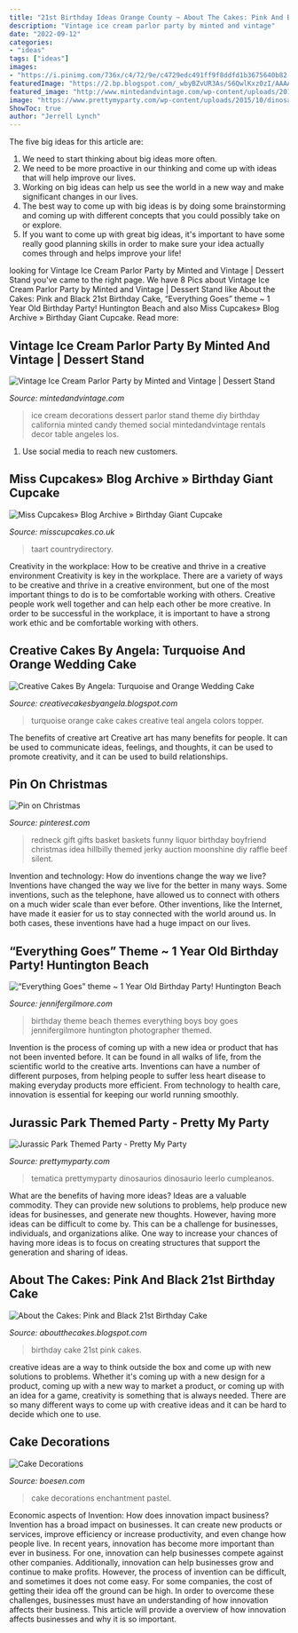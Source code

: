 ```yaml
---
title: "21st Birthday Ideas Orange County ~ About The Cakes: Pink And Black 21st Birthday Cake"
description: "Vintage ice cream parlor party by minted and vintage"
date: "2022-09-12"
categories:
- "ideas"
tags: ["ideas"]
images:
- "https://i.pinimg.com/736x/c4/72/9e/c4729edc491ff9f8ddfd1b3675640b82--redneck-gifts-redneck-party.jpg"
featuredImage: "https://2.bp.blogspot.com/_wbyBZvUR3As/S6QwlKxz0zI/AAAAAAAABXc/wM8P27dYDPA/s320/DSC01904a.JPG"
featured_image: "http://www.mintedandvintage.com/wp-content/uploads/2015/07/Dessert-table-full.jpeg"
image: "https://www.prettymyparty.com/wp-content/uploads/2015/10/dinosaur-themed-birthday-party-ideas.jpg"
ShowToc: true
author: "Jerrell Lynch"
---
```



The five big ideas for this article are:
1. We need to start thinking about big ideas more often. 
2. We need to be more proactive in our thinking and come up with ideas that will help improve our lives. 
3. Working on big ideas can help us see the world in a new way and make significant changes in our lives. 
4. The best way to come up with big ideas is by doing some brainstorming and coming up with different concepts that you could possibly take on or explore. 
5. If you want to come up with great big ideas, it's important to have some really good planning skills in order to make sure your idea actually comes through and helps improve your life!

	

		
looking for Vintage Ice Cream Parlor Party by Minted and Vintage | Dessert Stand you've came to the right page. We have 8 Pics about Vintage Ice Cream Parlor Party by Minted and Vintage | Dessert Stand like About the Cakes: Pink and Black 21st Birthday Cake, “Everything Goes” theme ~ 1 Year Old Birthday Party! Huntington Beach and also Miss Cupcakes» Blog Archive » Birthday Giant Cupcake. Read more:
		
    
## Vintage Ice Cream Parlor Party By Minted And Vintage | Dessert Stand

<img loading=lazy src="http://www.mintedandvintage.com/wp-content/uploads/2015/07/Dessert-table-full.jpeg" onerror="this.onerror=null;this.src='https://tse2.mm.bing.net/th?id=OIP.C8yLMn-Z6awpUEg4RiK2LAHaKM&amp;pid=15.1';" alt="Vintage Ice Cream Parlor Party by Minted and Vintage | Dessert Stand">

_Source: mintedandvintage.com_

>ice cream decorations dessert parlor stand theme diy birthday california minted candy themed social mintedandvintage rentals decor table angeles los. 

	

1. Use social media to reach new customers.

    
## Miss Cupcakes» Blog Archive » Birthday Giant Cupcake

<img loading=lazy src="https://www.misscupcakes.co.uk/wp-content/uploads/2014/02/DSC_0807.jpg" onerror="this.onerror=null;this.src='https://tse4.mm.bing.net/th?id=OIP.Nn8HcOcnx8Y62wKXqHH7QgHaIr&amp;pid=15.1';" alt="Miss Cupcakes» Blog Archive » Birthday Giant Cupcake">

_Source: misscupcakes.co.uk_

>taart countrydirectory. 

	

Creativity in the workplace: How to be creative and thrive in a creative environment
Creativity is key in the workplace. There are a variety of ways to be creative and thrive in a creative environment, but one of the most important things to do is to be comfortable working with others. Creative people work well together and can help each other be more creative. In order to be successful in the workplace, it is important to have a strong work ethic and be comfortable working with others.

    
## Creative Cakes By Angela: Turquoise And Orange Wedding Cake

<img loading=lazy src="http://2.bp.blogspot.com/-_iKvrcRTAMI/UX2Z1JaRQZI/AAAAAAAAEgc/_8Er4jIjpXc/s1600/100_6732.JPG" onerror="this.onerror=null;this.src='https://tse3.mm.bing.net/th?id=OIP.UvnZZpvTprhviEPJ0XYq2wHaJ4&amp;pid=15.1';" alt="Creative Cakes By Angela: Turquoise and Orange Wedding Cake">

_Source: creativecakesbyangela.blogspot.com_

>turquoise orange cake cakes creative teal angela colors topper. 

	

The benefits of creative art
Creative art has many benefits for people. It can be used to communicate ideas, feelings, and thoughts, it can be used to promote creativity, and it can be used to build relationships.

    
## Pin On Christmas

<img loading=lazy src="https://i.pinimg.com/736x/c4/72/9e/c4729edc491ff9f8ddfd1b3675640b82--redneck-gifts-redneck-party.jpg" onerror="this.onerror=null;this.src='https://tse2.mm.bing.net/th?id=OIP.rnHgH8wOITfKgE04ectpWAAAAA&amp;pid=15.1';" alt="Pin on Christmas">

_Source: pinterest.com_

>redneck gift gifts basket baskets funny liquor birthday boyfriend christmas idea hillbilly themed jerky auction moonshine diy raffle beef silent. 

	

Invention and technology: How do inventions change the way we live?
Inventions have changed the way we live for the better in many ways. Some inventions, such as the telephone, have allowed us to connect with others on a much wider scale than ever before. Other inventions, like the Internet, have made it easier for us to stay connected with the world around us. In both cases, these inventions have had a huge impact on our lives.

    
## “Everything Goes” Theme ~ 1 Year Old Birthday Party! Huntington Beach

<img loading=lazy src="https://jennifergilmore.com/blog/wp-content/uploads/2013/07/gilmore_studios_2_year_old_birthday_party_photo_everything_goes_theme_1.jpg" onerror="this.onerror=null;this.src='https://tse3.mm.bing.net/th?id=OIP.cQuHgWHghilV5vnZ1Ly5ewHaJQ&amp;pid=15.1';" alt="“Everything Goes” theme ~ 1 Year Old Birthday Party! Huntington Beach">

_Source: jennifergilmore.com_

>birthday theme beach themes everything boys boy goes jennifergilmore huntington photographer themed. 

	

Invention is the process of coming up with a new idea or product that has not been invented before. It can be found in all walks of life, from the scientific world to the creative arts. Inventions can have a number of different purposes, from helping people to suffer less heart disease to making everyday products more efficient. From technology to health care, innovation is essential for keeping our world running smoothly.

    
## Jurassic Park Themed Party - Pretty My Party

<img loading=lazy src="https://www.prettymyparty.com/wp-content/uploads/2015/10/dinosaur-themed-birthday-party-ideas.jpg" onerror="this.onerror=null;this.src='https://tse2.mm.bing.net/th?id=OIP.voDC3Y37h-VaKXcdgn0DJwHaKl&amp;pid=15.1';" alt="Jurassic Park Themed Party - Pretty My Party">

_Source: prettymyparty.com_

>tematica prettymyparty dinosaurios dinosaurio leerlo cumpleanos. 

	

What are the benefits of having more ideas?
Ideas are a valuable commodity. They can provide new solutions to problems, help produce new ideas for businesses, and generate new thoughts. However, having more ideas can be difficult to come by. This can be a challenge for businesses, individuals, and organizations alike. One way to increase your chances of having more ideas is to focus on creating structures that support the generation and sharing of ideas.

    
## About The Cakes: Pink And Black 21st Birthday Cake

<img loading=lazy src="https://2.bp.blogspot.com/_wbyBZvUR3As/S6QwlKxz0zI/AAAAAAAABXc/wM8P27dYDPA/s320/DSC01904a.JPG" onerror="this.onerror=null;this.src='https://tse2.mm.bing.net/th?id=OIP.l9A9PAOnOqPeuFpV17dWLwHaJ4&amp;pid=15.1';" alt="About the Cakes: Pink and Black 21st Birthday Cake">

_Source: aboutthecakes.blogspot.com_

>birthday cake 21st pink cakes. 

	

creative ideas are a way to think outside the box and come up with new solutions to problems. Whether it's coming up with a new design for a product, coming up with a new way to market a product, or coming up with an idea for a game, creativity is something that is always needed. There are so many different ways to come up with creative ideas and it can be hard to decide which one to use.

    
## Cake Decorations

<img loading=lazy src="https://www.boesen.com/images/weddingGallery/1004-12081735415-12082932621.jpg" onerror="this.onerror=null;this.src='https://tse4.mm.bing.net/th?id=OIP.s1GZ_lEnZz59hkz6yekjgwHaJ4&amp;pid=15.1';" alt="Cake Decorations">

_Source: boesen.com_

>cake decorations enchantment pastel. 

	

Economic aspects of Invention: How does innovation impact business?
Invention has a broad impact on businesses. It can create new products or services, improve efficiency or increase productivity, and even change how people live. In recent years, innovation has become more important than ever in business. For one, innovation can help businesses compete against other companies. Additionally, innovation can help businesses grow and continue to make profits. However, the process of invention can be difficult, and sometimes it does not come easy. For some companies, the cost of getting their idea off the ground can be high. In order to overcome these challenges, businesses must have an understanding of how innovation affects their business. This article will provide a overview of how innovation affects businesses and why it is so important.

